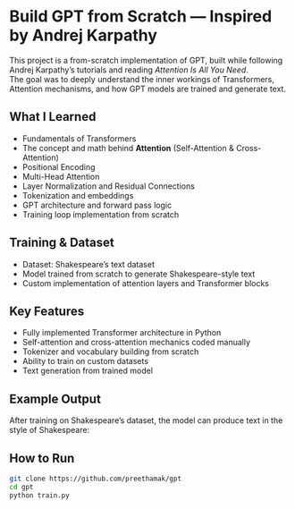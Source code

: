 # Build GPT from Scratch — Inspired by Andrej Karpathy

This project is a from-scratch implementation of GPT, built while following Andrej Karpathy’s tutorials and reading *Attention Is All You Need*.  
The goal was to deeply understand the inner workings of Transformers, Attention mechanisms, and how GPT models are trained and generate text.

##  What I Learned
- Fundamentals of Transformers
- The concept and math behind **Attention** (Self-Attention & Cross-Attention)
- Positional Encoding
- Multi-Head Attention
- Layer Normalization and Residual Connections
- Tokenization and embeddings
- GPT architecture and forward pass logic
- Training loop implementation from scratch

##  Training & Dataset
- Dataset: Shakespeare’s text dataset
- Model trained from scratch to generate Shakespeare-style text
- Custom implementation of attention layers and Transformer blocks

##  Key Features
- Fully implemented Transformer architecture in Python
- Self-attention and cross-attention mechanics coded manually
- Tokenizer and vocabulary building from scratch
- Ability to train on custom datasets
- Text generation from trained model

##  Example Output
After training on Shakespeare’s dataset, the model can produce text in the style of Shakespeare:


##  How to Run
```bash
git clone https://github.com/preethamak/gpt
cd gpt
python train.py
